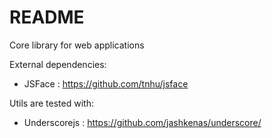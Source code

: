 # README #

Core library for web applications


External dependencies:

 * JSFace : https://github.com/tnhu/jsface


Utils are tested with:

 * Underscorejs : https://github.com/jashkenas/underscore/





